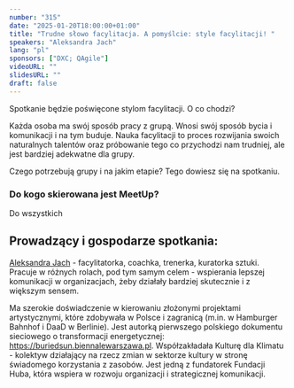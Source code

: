 ```yaml
---
number: "315"
date: "2025-01-20T18:00:00+01:00"
title: "Trudne słowo facylitacja. A pomyślcie: style facylitacji! "
speakers: "Aleksandra Jach"
lang: "pl"
sponsors: ["DXC; QAgile"]
videoURL: ""
slidesURL: ""
draft: false
---
```


Spotkanie będzie poświęcone stylom facylitacji. O co chodzi? 

Każda osoba ma swój sposób pracy z grupą. Wnosi swój sposób bycia i komunikacji i na tym buduje. Nauka facylitacji to proces rozwijania swoich naturalnych talentów oraz próbowanie tego co przychodzi nam trudniej, ale jest bardziej adekwatne dla grupy. 

Czego potrzebują grupy i na jakim etapie? Tego dowiesz się na spotkaniu. 

### Do kogo skierowana jest MeetUp?

Do wszystkich

## Prowadzący i gospodarze spotkania:

<a href="https://www.linkedin.com/in/aleksandrajach" target="_blank">Aleksandra Jach</a> - facylitatorka, coachka, trenerka, kuratorka sztuki. Pracuje w różnych rolach, pod tym samym celem - wspierania lepszej komunikacji w organizacjach, żeby działały bardziej skutecznie i z większym sensem. 

Ma szerokie doświadczenie w kierowaniu złożonymi projektami artystycznymi, które zdobywała w Polsce i zagranicą (m.in. w Hamburger Bahnhof i DaaD w Berlinie). 
Jest autorką pierwszego polskiego dokumentu sieciowego o transformacji energetycznej: https://buriedsun.biennalewarszawa.pl. 
Współzakładała Kulturę dla Klimatu - kolektyw działający na rzecz zmian w sektorze kultury w stronę świadomego korzystania z zasobów. 
Jest jedną z fundatorek Fundacji Huba, która wspiera w rozwoju organizacji i strategicznej komunikacji.

